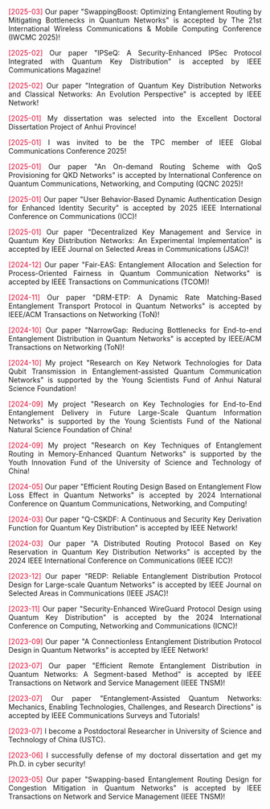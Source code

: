  <p style="text-align:justify"><span style="color: crimson;">[2025-03] </span>Our paper "SwappingBoost: Optimizing Entanglement Routing by Mitigating Bottlenecks in Quantum Networks" is accepted by The 21st International Wireless Communications & Mobile Computing Conference (IWCMC 2025)!</p>                             

<p style="text-align:justify"><span style="color: crimson;">[2025-02] </span>Our paper "IPSeQ: A Security-Enhanced IPSec Protocol Integrated with Quantum Key Distribution" is accepted by IEEE Communications Magazine!</p>

<p style="text-align:justify"><span style="color: crimson;">[2025-02] </span> Our paper "Integration of Quantum Key Distribution Networks and Classical Networks: An Evolution Perspective" is accepted by IEEE Network!</p>

<p style="text-align:justify"><span style="color: crimson;">[2025-01] </span> My dissertation was selected into the Excellent Doctoral Dissertation Project of Anhui Province!</p>
                                
<p style="text-align:justify"><span style="color: crimson;">[2025-01] </span> I was invited to be the TPC member of IEEE Global Communications Conference 2025!</p>    
                                    
<p style="text-align:justify"><span style="color: crimson;">[2025-01] </span> Our paper "An On-demand Routing Scheme with QoS Provisioning for QKD Networks" is accepted by International Conference on Quantum Communications, Networking, and Computing (QCNC 2025)!</p>

<p style="text-align:justify"><span style="color: crimson;">[2025-01] </span> Our paper "User Behavior-Based Dynamic Authentication Design for Enhanced Identity Security" is accepted by 2025 IEEE International Conference on Communications (ICC)!</p>

<p style="text-align:justify"><span style="color: crimson;">[2025-01] </span> Our paper "Decentralized Key Management and Service in Quantum Key Distribution Networks: An Experimental Implementation" is accepted by IEEE Journal on Selected Areas in Communications (JSAC)!</p>

<p style="text-align:justify"><span style="color: crimson;">[2024-12] </span> Our paper "Fair-EAS: Entanglement Allocation and Selection for Process-Oriented Fairness in Quantum Communication Networks" is accepted by IEEE Transactions on Communications (TCOM)!</p>

<p style="text-align:justify"><span style="color: crimson;">[2024-11] </span> Our paper "DRM-ETP: A Dynamic Rate Matching-Based Entanglement Transport Protocol in Quantum Networks" is accepted by IEEE/ACM Transactions on Networking (ToN)!</p>

<p style="text-align:justify"><span style="color: crimson;">[2024-10] </span> Our paper "NarrowGap: Reducing Bottlenecks for End-to-end Entanglement Distribution in Quantum Networks" is accepted by IEEE/ACM Transactions on Networking (ToN)!</p>

<p style="text-align:justify"><span style="color: crimson;">[2024-10] </span> My project "Research on Key Network Technologies for Data Qubit Transmission in Entanglement-assisted Quantum Communication Networks" is supported by the Young Scientists Fund of Anhui Natural Science Foundation!</p>

<p style="text-align:justify"><span style="color: crimson;">[2024-09] </span> My project "Research on Key Technologies for End-to-End Entanglement Delivery in Future Large-Scale Quantum Information Networks" is supported by the Young Scientists Fund of the National Natural Science Foundation of China!</p>

<p style="text-align:justify"><span style="color: crimson;">[2024-09] </span> My project "Research on Key Techniques of Entanglement Routing in Memory-Enhanced Quantum Networks" is supported by the Youth Innovation Fund of the University of Science and Technology of China!</p>

<p style="text-align:justify"><span style="color: crimson;">[2024-05] </span> Our paper "Efficient Routing Design Based on Entanglement Flow Loss Effect in Quantum Networks" is accepted by 2024 International Conference on Quantum Communications, Networking, and Computing!</p>

<p style="text-align:justify"><span style="color: crimson;">[2024-03] </span> Our paper "Q-CSKDF: A Continuous and Security Key Derivation Function for Quantum Key Distribution" is accepted by IEEE Network!</p>

<p style="text-align:justify"><span style="color: crimson;">[2024-03] </span> Our paper "A Distributed Routing Protocol Based on Key Reservation in Quantum Key Distribution Networks" is accepted by the 2024 IEEE International Conference on Communications (IEEE ICC)!</p>

<p style="text-align:justify"><span style="color: crimson;">[2023-12] </span> Our paper "REDP: Reliable Entanglement Distribution Protocol Design for Large-scale Quantum Networks" is accepted by IEEE Journal on Selected Areas in Communications (IEEE JSAC)!</p>

<p style="text-align:justify"><span style="color: crimson;">[2023-11] </span> Our paper "Security-Enhanced WireGuard Protocol Design using Quantum Key Distribution" is accepted by the 2024 International Conference on Computing, Networking and Communications (ICNC)!</p>

<p style="text-align:justify"><span style="color: crimson;">[2023-09] </span> Our paper "A Connectionless Entanglement Distribution Protocol Design in Quantum Networks" is accepted by IEEE Network!</p>

<p style="text-align:justify"><span style="color: crimson;">[2023-07] </span> Our paper "Efficient Remote Entanglement Distribution in Quantum Networks: A Segment-based Method" is accepted by IEEE Transactions on Network and Service Management (IEEE  TNSM)!</p>

<p style="text-align:justify"><span style="color: crimson;">[2023-07]  </span> Our paper "Entanglement-Assisted Quantum Networks: Mechanics, Enabling Technologies, Challenges, and Research Directions" is accepted by IEEE Communications Surveys and Tutorials!</p>
                                
<p style="text-align:justify"><span style="color: crimson;">[2023-07] </span> I become a Postdoctoral Researcher in University of Science and Technology of China (USTC).</p>
                                
<p style="text-align:justify"><span style="color: crimson;">[2023-06]  </span> I successfully defense of my doctoral dissertation and get my Ph.D. in cyber security!</p>
                                
<p style="text-align:justify"><span style="color: crimson;">[2023-05] </span> Our paper "Swapping-based Entanglement Routing Design for Congestion Mitigation in Quantum Networks" is accepted by IEEE Transactions on Network and Service Management (IEEE TNSM)!</p>


